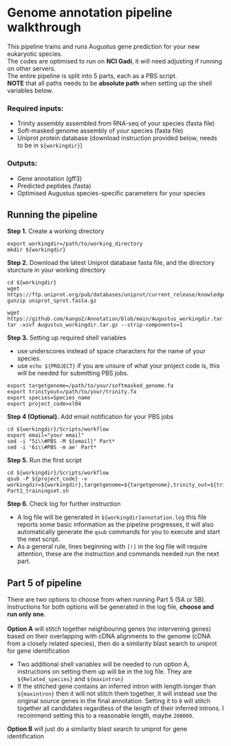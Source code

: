 # Genome annotation pipeline walkthrough
This pipeline trains and runs Augustus gene prediction for your new eukaryotic species.\
The codes are optimised to run on **NCI Gadi**, it will need adjusting if running on other servers.\
The entire pipeline is split into 5 parts, each as a PBS script.\
**NOTE** that all paths needs to be **absolute path** when setting up the shell variables below.
### Required inputs:
- Trinity assembly assembled from RNA-seq of your species (fasta file)
- Soft-masked genome assembly of your species (fasta file)
- Uniprot protein database (download instruction provided below, needs to be in `${workingdir}`)
### Outputs:
- Gene annotation (gff3)
- Predicted peptides (fasta)
- Optimised Augustus species-specific parameters for your species
## Running the pipeline
**Step 1.**  Create a working directory
```
export workingdir=/path/to/working_directory
mkdir ${workingdir}
```
**Step 2.** Download the latest Uniprot database fasta file, and the directory sturcture in your working directory
```
cd ${workingdir}
wget https://ftp.uniprot.org/pub/databases/uniprot/current_release/knowledgebase/complete/uniprot_sprot.fasta.gz
gunzip uniprot_sprot.fasta.gz

wget https://github.com/kango2/Annotation/blob/main/Augustus_workingdir.tar.gz
tar -xzvf Augustus_workingdir.tar.gz --strip-components=1
```
**Step 3.** Setting up required shell variables
- use underscores instead of space characters for the name of your species.
- use `echo ${PROJECT}` if you are unsure of what your project code is, this will be needed for submitting PBS jobs.
```
export targetgenome=/path/to/your/softmasked_genome.fa
export trinityout=/path/to/your/trinity.fa
export species=Species_name
export project_code=xl04
```
**Step 4 (Optional).** Add email notification for your PBS jobs
```
cd ${workingdir}/Scripts/workflow
export email="your email"
sed -i "5i\\#PBS -M ${email}" Part*
sed -i '6i\\#PBS -m ae' Part*
```
**Step 5.** Run the first script
```
cd ${workingdir}/Scripts/workflow
qsub -P ${project_code} -v workingdir=${workingdir},targetgenome=${targetgenome},trinity_out=${trinity_out},species=${species},project_code=${project_code} Part1_trainingset.sh
```
**Step 6.** Check log for further instruction
- A log file will be generated in `${workingdir}annotation.log` this file reports some basic information as the pipeline progresses, it will also automatically generate the `qsub` commands for you to execute and start the next script.
- As a general rule, lines beginning with `[!]` in the log file will require attention, these are the instruction and commands needed run the next part.
## Part 5 of pipeline
There are two options to choose from when running Part 5 (5A or 5B). Instructions for both options will be generated in the log file, **choose and run only one**.\
\
**Option A** will stitch together neighbouring genes (no intervening genes) based on their overlapping with cDNA alignments to the genome (cDNA from a closely related species), then do a similarity blast search to uniprot for gene identification
- Two additional shell variables will be needed to run option A, instructions on setting them up will be in the log file. They are `${Related_species}` and `${maxintron}`
- If the stitched gene contains an inferred intron with length longer than `${maxintron}` then it will not stitch them together, it will instead use the original source genes in the final annotation. Setting it to `0` will stitch together all candidates regardless of the length of their inferred introns. I recommend setting this to a reasonable length, maybe `200000`.
<!-- end of the list -->
**Option B** will just do a similarity blast search to uniprot for gene identification
